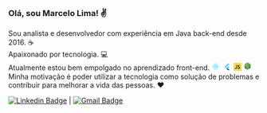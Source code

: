 ### Olá, sou Marcelo Lima! :v:


Sou analista e desenvolvedor com experiência em Java back-end desde 2016. ☕  
Apaixonado por tecnologia. 💻  
Atualmente estou bem empolgado no aprendizado front-end.<img width="24px" src="https://github.com/limarcelo/limarcelo/blob/master/react.png">
<img width="16px" src="https://github.com/limarcelo/limarcelo/blob/master/flutter.jpg.png"> 
<img width="16px" src="https://github.com/limarcelo/limarcelo/blob/master/js.png"> 
 <img width="16px" src="https://github.com/limarcelo/limarcelo/blob/master/nodejs.png">  
Minha motivação é poder utilizar a tecnologia como solução de problemas e contribuir para melhorar a vida das pessoas. ❤️ 

[![Linkedin Badge](https://img.shields.io/badge/-MarceloLima-blue?style=flat-square&logo=Linkedin&logoColor=white&link=https://www.linkedin.com/in/marcelo-lima-20810568/)](https://www.linkedin.com/in/marcelo-lima-20810568/) 
| 
[![Gmail Badge](https://img.shields.io/badge/-limarcelo90@gmail.com-c14438?style=flat-square&logo=Gmail&logoColor=white&link=mailto:limarcelo90@gmail.com)](mailto:limarcelo90@gmail.com)
